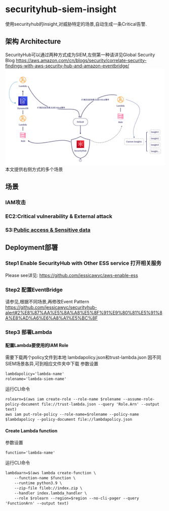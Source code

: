 # securityhub-siem-insight
使用securityhub的insight,对威胁特定的场景,自动生成一条Critical告警.
## 架构 Architecture
SecurityHub可以通过两种方式成为SIEM,左侧第一种请详见Global Security Blog
https://aws.amazon.com/cn/blogs/security/correlate-security-findings-with-aws-security-hub-and-amazon-eventbridge/
![arch](/SIEM-2-Architecture.png)
本文提供右侧方式的多个场景
## 场景
### IAM攻击
### EC2:Critical vulnerability & External attack
### S3:[Public access & Sensitive data](/s3/Readme.md)

## Deployment部署
### Step1 Enable SecurityHub with Other ESS service 打开相关服务
Please see详见: https://github.com/jessicawyc/aws-enable-ess

### Step2 配置EventBridge
请参见,根据不同场景,再修改Event Pattern
https://github.com/jessicawyc/securityhub-alert#2%E8%87%AA%E5%8A%A8%E5%8F%91%E9%80%81%E5%91%8A%E8%AD%A6%E6%A8%A1%E5%BC%8F

### Step3 部署Lambda
#### 配置Lambda要使用的IAM Role
需要下载两个policy文件到本地
lambdapolicy.json和trust-lambda.json
因不同SIEM场景各异,可到相应文件夹中下载
参数设置
```
lambdapolicy='lambda-name'
rolename='lambda-siem-name'
```
运行CLI命令

```
rolearn=$(aws iam create-role --role-name $rolename --assume-role-policy-document file://trust-lambda.json --query 'Role.Arn' --output text)
aws iam put-role-policy --role-name=$rolename --policy-name $lambdapolicy --policy-document file://lambdapolicy.json
```

#### Create Lambda function
参数设置
```
function='lambda-name'
```
运行CLI命令
```
lambdaarn=$(aws lambda create-function \
    --function-name $function \
    --runtime python3.9 \
    --zip-file fileb://index.zip \
    --handler index.lambda_handler \
    --role $rolearn --region=$region --no-cli-pager --query 'FunctionArn' --output text)
```
